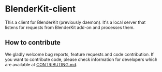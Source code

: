 # BlenderKit-client

This a client for BlenderKit (previously daemon). It's a local server that listens for requests from BlenderKit add-on and processes them.

## How to contribute

We gladly welcome bug reports, feature requests and code contribution.
If you want to contribute code, please check information for developers which are available at [CONTRIBUTING.md](https://github.com/BlenderKit/blenderkit/blob/main/CONTRIBUTING.md).
